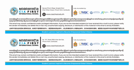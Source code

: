 ![Image Alt](https://github.com/panhamuong168/ciafirst-png-public/blob/8cb38929647a33b25bcedabccb676428c1314b46/CA.png)
![Image Alt](https://github.com/panhamuong168/ciafirst-png-public/blob/120e4e5f8242bfa850a36d60fa87f76ea4e9159c/SS1.png)
